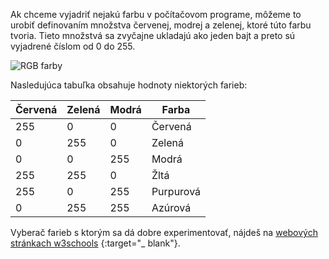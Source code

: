 Ak chceme vyjadriť nejakú farbu v počítačovom programe, môžeme to urobiť definovaním množstva červenej, modrej a zelenej, ktoré túto farbu tvoria. Tieto množstvá sa zvyčajne ukladajú ako jeden bajt a preto sú vyjadrené číslom od 0 do 255.

![RGB farby](images/RGB.gif)

Nasledujúca tabuľka obsahuje hodnoty niektorých farieb:

| Červená | Zelená | Modrá | Farba     |
| ------- | ------ | ----- | --------- |
| 255     | 0      | 0     | Červená   |
| 0       | 255    | 0     | Zelená    |
| 0       | 0      | 255   | Modrá     |
| 255     | 255    | 0     | Žltá      |
| 255     | 0      | 255   | Purpurová |
| 0       | 255    | 255   | Azúrová   |

Vyberač farieb s ktorým sa dá dobre experimentovať, nájdeš na [webových stránkach w3schools](https://www.w3schools.com/colors/colors_rgb.asp) {:target="_ blank"}.